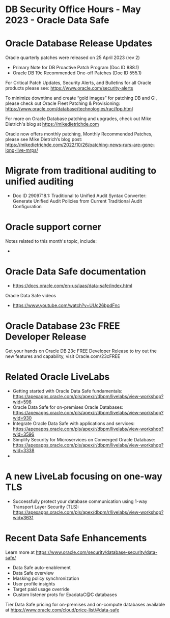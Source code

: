 # DB Security Office Hours - May 2023 - Oracle Data Safe


# Oracle Database Release Updates
Oracle quarterly patches were released on 25 April 2023 (rev 2)
- Primary Note for DB Proactive Patch Program (Doc ID 888.1)
- Oracle DB 19c Recommended One-off Patches (Doc ID 555.1)

For Critical Patch Updates, Security Alerts, and Bulletins for all Oracle products please see:  https://www.oracle.com/security-alerts

To minimize downtime and create “gold images” for patching DB and GI, please check out Oracle Fleet Patching & Provisioning: https://www.oracle.com/database/technologies/rac/fpp.html

For more on Oracle Database patching and upgrades, check out Mike Dietrich's blog at https://mikedietrichde.com

Oracle now offers monthly patching, Monthly Recommended Patches, please see Mike Dietrich’s blog post: https://mikedietrichde.com/2022/10/26/patching-news-rurs-are-gone-long-live-mrps/

# Migrate from traditional auditing to unified auditing

- Doc ID 2909718.1: Traditional to Unified Audit Syntax Converter: Generate Unified Audit Policies from Current Traditional Audit Configuration

# Oracle support corner

Notes related to this month's topic, include: 

- 

# Oracle Data Safe documentation

- https://docs.oracle.com/en-us/iaas/data-safe/index.html

Oracle Data Safe videos

- https://www.youtube.com/watch?v=UUc26bpdFnc

# Oracle Database 23c FREE Developer Release

Get your hands on Oracle DB 23c FREE Developer Release to try out the new features and capability, visit Oracle.com/23cFREE

# Related Oracle LiveLabs

- Getting started with Oracle Data Safe fundamentals: https://apexapps.oracle.com/pls/apex/r/dbpm/livelabs/view-workshop?wid=598
- Oracle Data Safe for on-premises Oracle Databases: https://apexapps.oracle.com/pls/apex/r/dbpm/livelabs/view-workshop?wid=930
- Integrate Oracle Data Safe with applications and services: https://apexapps.oracle.com/pls/apex/r/dbpm/livelabs/view-workshop?wid=3596
- Simplify Security for Microservices on Converged Oracle Database: https://apexapps.oracle.com/pls/apex/r/dbpm/livelabs/view-workshop?wid=3338
- 
# A new LiveLab focusing on one-way TLS

- Successfully protect your database communication using 1-way Transport Layer Security (TLS): https://apexapps.oracle.com/pls/apex/dbpm/r/livelabs/view-workshop?wid=3631

# Recent Data Safe Enhancements

Learn more at https://www.oracle.com/security/database-security/data-safe/

- Data Safe auto-enablement
- Data Safe overview
- Masking policy synchronization
- User profile insights
- Target paid usage override
- Custom listener prots for ExadataC@C databases

Tier Data Safe pricing for on-premises and on-compute databases available at https://www.oracle.com/cloud/price-list/#data-safe
